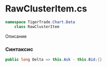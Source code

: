 
# RawClusterItem.cs
```csharp
namespace TigerTrade.Chart.Data  
    class RawClusterItem
```

Описание

### Синтаксис
```csharp
public long Delta => this.Ask - this.Bid;{}
```

